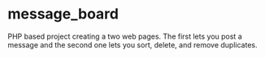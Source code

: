 # message_board
PHP based project creating a two web pages. The first lets you post a message and the second one lets you sort, delete, and remove duplicates.
